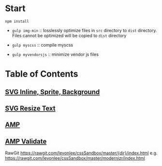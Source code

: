 # Start
`npm install`

- `gulp img-min` :: losslessly optimize files in `src` directory to `dist` directory. Files cannot be optimized will be copied to `dist` directory

- `gulp myscss` :: compile myscss
- `gulp myvendorsjs` :: minimize vendor js files

# Table of Contents
## [SVG Inline, Sprite, Background](https://rawgit.com/levonlee/cssSandbox/master/svg/index.html)
## [SVG Resize Text](https://rawgit.com/levonlee/cssSandbox/master/svg/svg-text.html)
## [AMP](https://rawgit.com/levonlee/cssSandbox/master/amp/index.html)
## [AMP Validate](https://rawgit.com/levonlee/cssSandbox/master/amp/index.html#development=1)

RawGit
https://rawgit.com/levonlee/cssSandbox/master/{dir}/index.html
e.g.
https://rawgit.com/levonlee/cssSandbox/master/modernizr/index.html
